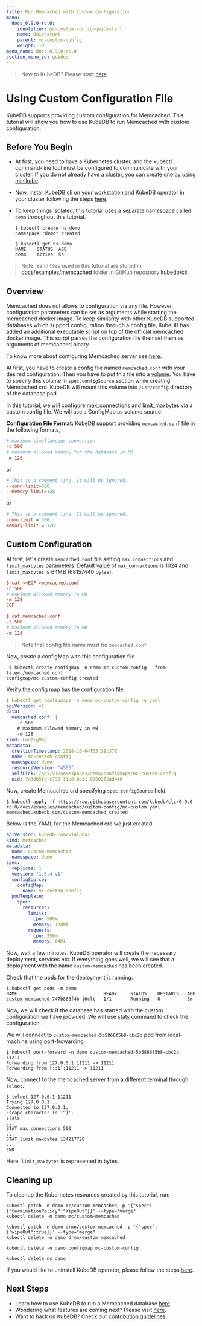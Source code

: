 ```yaml
---
title: Run Memcached with Custom Configuration
menu:
  docs_0.9.0-rc.0:
    identifier: mc-custom-config-quickstart
    name: Quickstart
    parent: mc-custom-config
    weight: 10
menu_name: docs_0.9.0-rc.0
section_menu_id: guides
---
```

> New to KubeDB? Please start [here](/docs/0.9.0-rc.0/concepts/README).

# Using Custom Configuration File

KubeDB supports providing custom configuration for Memcached. This tutorial will show you how to use KubeDB to run Memcached with custom configuration.

## Before You Begin

- At first, you need to have a Kubernetes cluster, and the kubectl command-line tool must be configured to communicate with your cluster. If you do not already have a cluster, you can create one by using [minikube](https://github.com/kubernetes/minikube).

- Now, install KubeDB cli on your workstation and KubeDB operator in your cluster following the steps [here](/docs/0.9.0-rc.0/setup/install).

- To keep things isolated, this tutorial uses a separate namespace called `demo` throughout this tutorial.

  ```console
  $ kubectl create ns demo
  namespace "demo" created
  
  $ kubectl get ns demo
  NAME    STATUS  AGE
  demo    Active  5s
  ```

> Note: Yaml files used in this tutorial are stored in [docs/examples/memcached](https://github.com/kubedb/cli/tree/master/docs/examples/memcached) folder in GitHub repository [kubedb/cli](https://github.com/kubedb/cli).

## Overview

Memcached does not allows to configuration via any file. However, configuration parameters can be set as arguments while starting the memcached docker image. To keep similarity with other KubeDB supported databases which support configuration through a config file, KubeDB has added an additional executable script on top of the official memcached docker image. This script parses the configuration file then set them as arguments of memcached binary.

To know more about configuring Memcached server see [here](https://github.com/memcached/memcached/wiki/ConfiguringServer).

At first, you have to create a config file named `memcached.conf` with your desired configuration. Then you have to put this file into a [volume](https://kubernetes.io/docs/concepts/storage/volumes/). You have to specify this volume in `spec.configSource` section while creating Memcached crd. KubeDB will mount this volume into `/usr/config` directory of the database pod.

In this tutorial, we will configure [max_connections](https://github.com/memcached/memcached/blob/ee171109b3afe1f30ff053166d205768ce635342/doc/protocol.txt#L672) and [limit_maxbytes](https://github.com/memcached/memcached/blob/ee171109b3afe1f30ff053166d205768ce635342/doc/protocol.txt#L720) via a custom config file. We will use a ConfigMap as volume source.

**Configuration File Format:**
KubeDB support providing `memcached.conf` file in the following formats,

```ini
# maximum simultaneous connection
-c 500
# maximum allowed memory for the database in MB.
-m 128
```

or

```ini
# This is a comment line. It will be ignored.
--conn-limit=500
--memory-limit=128
```

or

```ini
# This is a comment line. It will be ignored.
conn-limit = 500
memory-limit = 128
```

## Custom Configuration

At first, let's create `memcached.conf` file setting `max_connections` and `limit_maxbytes` parameters. Default value of `max_connections` is 1024 and `limit_maxbytes` is 64MB (68157440 bytes).

```ini
$ cat <<EOF >memcached.conf
-c 500
# maximum allowed memory in MB
-m 128
EOF

$ cat memcached.conf
-c 500
# maximum allowed memory in MB
-m 128
```

> Note that config file name must be `memcached.conf`

Now, create a configMap with this configuration file.

```console
 $ kubectl create configmap -n demo mc-custom-config --from-file=./memcached.conf
configmap/mc-custom-config created
```

Verify the config map has the configuration file.

```yaml
$ kubectl get configmaps -n demo mc-custom-config -o yaml
apiVersion: v1
data:
  memcached.conf: |
    -c 500
    # maximum allowed memory in MB
    -m 128
kind: ConfigMap
metadata:
  creationTimestamp: 2018-10-04T05:29:37Z
  name: mc-custom-config
  namespace: demo
  resourceVersion: "4505"
  selfLink: /api/v1/namespaces/demo/configmaps/mc-custom-config
  uid: 7c38b5fd-c796-11e8-bb11-0800272ad446
```

Now, create Memcached crd specifying `spec.configSource` field.

```console
$ kubectl apply -f https://raw.githubusercontent.com/kubedb/cli/0.9.0-rc.0/docs/examples/memcached/custom-config/mc-custom.yaml
memcached.kubedb.com/custom-memcached created
```

Below is the YAML for the Memcached crd we just created.

```yaml
apiVersion: kubedb.com/v1alpha1
kind: Memcached
metadata:
  name: custom-memcached
  namespace: demo
spec:
  replicas: 1
  version: "1.5.4-v1"
  configSource:
    configMap:
      name: mc-custom-config
  podTemplate:
    spec:
      resources:
        limits:
          cpu: 500m
          memory: 128Mi
        requests:
          cpu: 250m
          memory: 64Mi
```

Now, wait a few minutes. KubeDB operator will create the necessary deployment, services etc. If everything goes well, we will see that a deployment with the name `custom-memcached` has been created.

Check that the pods for the deployment is running:

```console
$ kubectl get pods -n demo
NAME                                READY     STATUS    RESTARTS   AGE
custom-memcached-747b866f4b-j6clt   1/1       Running   0          5m
```

Now, we will check if the database has started with the custom configuration we have provided. We will use [stats](https://github.com/memcached/memcached/wiki/ConfiguringServer#inspecting-running-configuration) command to check the configuration.

We will connect to `custom-memcached-5b5866f5b8-cbc2d` pod from local-machine using port-frowarding.

```console
$ kubectl port-forward -n demo custom-memcached-5b5866f5b8-cbc2d  11211
Forwarding from 127.0.0.1:11211 -> 11211
Forwarding from [::1]:11211 -> 11211
```

Now, connect to the memcached server from a different terminal through `telnet`.

```console
$ telnet 127.0.0.1 11211
Trying 127.0.0.1...
Connected to 127.0.0.1.
Escape character is '^]'.
stats
...
STAT max_connections 500
...
STAT limit_maxbytes 134217728
...
END
```

Here, `limit_maxbytes` is represented in bytes.

## Cleaning up

To cleanup the Kubernetes resources created by this tutorial, run:

```console
kubectl patch -n demo mc/custom-memcached -p '{"spec":{"terminationPolicy":"WipeOut"}}' --type="merge"
kubectl delete -n demo mc/custom-memcached

kubectl patch -n demo drmn/custom-memcached -p '{"spec":{"wipeOut":true}}' --type="merge"
kubectl delete -n demo drmn/custom-memcached

kubectl delete -n demo configmap mc-custom-config

kubectl delete ns demo
```

If you would like to uninstall KubeDB operator, please follow the steps [here](/docs/0.9.0-rc.0/setup/uninstall).

## Next Steps

- Learn how to use KubeDB to run a Memcached database [here](/docs/0.9.0-rc.0/guides/memcached/README).
- Wondering what features are coming next? Please visit [here](/docs/0.9.0-rc.0/roadmap).
- Want to hack on KubeDB? Check our [contribution guidelines](/docs/0.9.0-rc.0/CONTRIBUTING).
